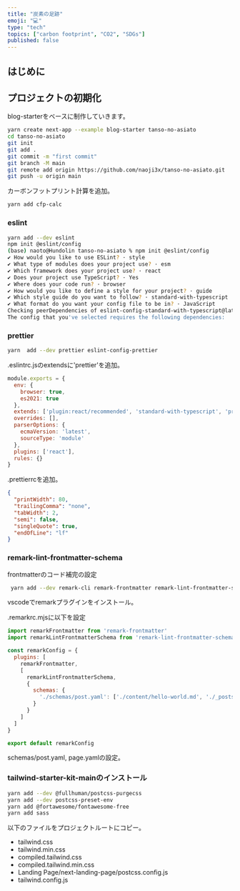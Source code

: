 ```yaml
---
title: "炭素の足跡"
emoji: "💻"
type: "tech"
topics: ["carbon footprint", "CO2", "SDGs"]
published: false
---
```


## はじめに

## プロジェクトの初期化

blog-starterをベースに制作していきます。

```bash
yarn create next-app --example blog-starter tanso-no-asiato
cd tanso-no-asiato
git init
git add .
git commit -m "first commit"
git branch -M main
git remote add origin https://github.com/naoji3x/tanso-no-asiato.git
git push -u origin main
```

カーボンフットプリント計算を追加。

```bash
yarn add cfp-calc
```

### eslint

```bash
yarn add --dev eslint
npm init @eslint/config
(base) naoto@Hundolin tanso-no-asiato % npm init @eslint/config
✔ How would you like to use ESLint? · style
✔ What type of modules does your project use? · esm
✔ Which framework does your project use? · react
✔ Does your project use TypeScript? · Yes
✔ Where does your code run? · browser
✔ How would you like to define a style for your project? · guide
✔ Which style guide do you want to follow? · standard-with-typescript
✔ What format do you want your config file to be in? · JavaScript
Checking peerDependencies of eslint-config-standard-with-typescript@latest
The config that you've selected requires the following dependencies:
```

### prettier

```bash
yarn  add --dev prettier eslint-config-prettier
```

.eslintrc.jsのextendsに'prettier'を追加。

```javascript
module.exports = {
  env: {
    browser: true,
    es2021: true
  },
  extends: ['plugin:react/recommended', 'standard-with-typescript', 'prettier'],
  overrides: [],
  parserOptions: {
    ecmaVersion: 'latest',
    sourceType: 'module'
  },
  plugins: ['react'],
  rules: {}
}
```

.prettierrcを追加。

```json
{
  "printWidth": 80,
  "trailingComma": "none",
  "tabWidth": 2,
  "semi": false,
  "singleQuote": true,
  "endOfLine": "lf"
}
```

### remark-lint-frontmatter-schema

frontmatterのコード補完の設定

```bash
 yarn add --dev remark-cli remark-frontmatter remark-lint-frontmatter-schema 
```

vscodeでremarkプラグインをインストール。

.remarkrc.mjsに以下を設定

```javascript
import remarkFrontmatter from 'remark-frontmatter'
import remarkLintFrontmatterSchema from 'remark-lint-frontmatter-schema'

const remarkConfig = {
  plugins: [
    remarkFrontmatter,
    [
      remarkLintFrontmatterSchema,
      {
        schemas: {
          './schemas/post.yaml': ['./content/hello-world.md', './_posts/*.md']
        }
      }
    ]
  ]
}

export default remarkConfig
```

schemas/post.yaml, page.yamlの設定。

### tailwind-starter-kit-mainのインストール

```bash
yarn add --dev @fullhuman/postcss-purgecss
yarn add --dev postcss-preset-env
yarn add @fortawesome/fontawesome-free
yarn add sass
```

以下のファイルをプロジェクトルートにコピー。

- tailwind.css
- tailwind.min.css
- compiled.tailwind.css
- compiled.tailwind.min.css
- Landing Page/next-landing-page/postcss.config.js
- tailwind.config.js

 